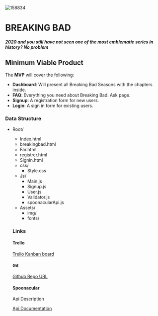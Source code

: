 ![158834](https://breakingbadapi.com/documentation)



# BREAKING BAD

##### 2020 and you still have not seen one of the most emblematic series in history? No problem

## Minimum Viable Product

The **MVP** will cover the following:

- **Dashboard**: Will present all Breaking Bad Seasons with the chapters inside.
- **FAQ**: Everything you need about Breaking Bad. Ask page.
- **Signup**: A registration form for new users.
- **Login**: A sign in form for existing users.



### Data Structure

- Root/

  - Index.html
  - breakingbad.html
  - Far.html
  - registrer.html
  - Signin.html
  - css/
    - Style.css
  - Js/
    - Main.js
    - Signup.js
    - User.js
    - Validator.js
    - spoonacularApi.js
  - Assets/
    - img/
    - fonts/

  

  ### Links

  #### Trello

  [Trello Kanban board](https://trello.com/b/gNf2syne/first-project-sergi-b)

  #### Git

  [Github Repo URL](https://github.com/sbotargues/breakingbad)

  #### Spoonacular

  Api Description

  [Api Documentation](https://breakingbadapi.com/documentation)

  

  

